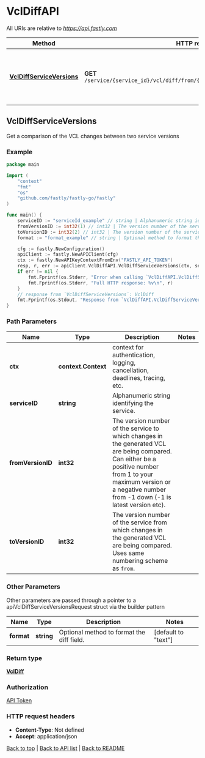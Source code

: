 # VclDiffAPI

All URIs are relative to *https://api.fastly.com*

Method | HTTP request | Description
------------- | ------------- | -------------
[**VclDiffServiceVersions**](VclDiffAPI.md#VclDiffServiceVersions) | **GET** `/service/{service_id}/vcl/diff/from/{from_version_id}/to/{to_version_id}` | Get a comparison of the VCL changes between two service versions



## VclDiffServiceVersions

Get a comparison of the VCL changes between two service versions



### Example

```go
package main

import (
    "context"
    "fmt"
    "os"
    "github.com/fastly/fastly-go/fastly"
)

func main() {
    serviceID := "serviceId_example" // string | Alphanumeric string identifying the service.
    fromVersionID := int32(1) // int32 | The version number of the service to which changes in the generated VCL are being compared. Can either be a positive number from 1 to your maximum version or a negative number from -1 down (-1 is latest version etc).
    toVersionID := int32(2) // int32 | The version number of the service from which changes in the generated VCL are being compared. Uses same numbering scheme as `from`.
    format := "format_example" // string | Optional method to format the diff field. (optional) (default to "text")

    cfg := fastly.NewConfiguration()
    apiClient := fastly.NewAPIClient(cfg)
    ctx := fastly.NewAPIKeyContextFromEnv("FASTLY_API_TOKEN")
    resp, r, err := apiClient.VclDiffAPI.VclDiffServiceVersions(ctx, serviceID, fromVersionID, toVersionID).Format(format).Execute()
    if err != nil {
        fmt.Fprintf(os.Stderr, "Error when calling `VclDiffAPI.VclDiffServiceVersions`: %v\n", err)
        fmt.Fprintf(os.Stderr, "Full HTTP response: %v\n", r)
    }
    // response from `VclDiffServiceVersions`: VclDiff
    fmt.Fprintf(os.Stdout, "Response from `VclDiffAPI.VclDiffServiceVersions`: %v\n", resp)
}
```

### Path Parameters


Name | Type | Description  | Notes
------------- | ------------- | ------------- | -------------
**ctx** | **context.Context** | context for authentication, logging, cancellation, deadlines, tracing, etc.
**serviceID** | **string** | Alphanumeric string identifying the service. | 
**fromVersionID** | **int32** | The version number of the service to which changes in the generated VCL are being compared. Can either be a positive number from 1 to your maximum version or a negative number from -1 down (-1 is latest version etc). | 
**toVersionID** | **int32** | The version number of the service from which changes in the generated VCL are being compared. Uses same numbering scheme as `from`. | 

### Other Parameters

Other parameters are passed through a pointer to a apiVclDiffServiceVersionsRequest struct via the builder pattern


Name | Type | Description  | Notes
------------- | ------------- | ------------- | -------------
 **format** | **string** | Optional method to format the diff field. | [default to &quot;text&quot;]

### Return type

[**VclDiff**](VclDiff.md)

### Authorization

[API Token](https://developer.fastly.com/reference/api/#authentication)

### HTTP request headers

- **Content-Type**: Not defined
- **Accept**: application/json

[Back to top](#) | [Back to API list](../README.md#documentation-for-api-endpoints) | [Back to README](../README.md)
